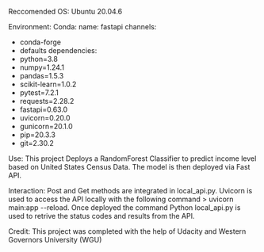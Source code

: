 Reccomended OS: Ubuntu 20.04.6

Environment:
Conda:
name: fastapi
channels:
  - conda-forge
  - defaults
dependencies:
  - python=3.8
  - numpy=1.24.1
  - pandas=1.5.3
  - scikit-learn=1.0.2
  - pytest=7.2.1
  - requests=2.28.2
  - fastapi=0.63.0
  - uvicorn=0.20.0
  - gunicorn=20.1.0
  - pip=20.3.3
  - git=2.30.2

Use:
This project Deploys a RandomForest Classifier to predict income level based on United States Census Data. The model is then deployed via Fast API.

Interaction:
Post and Get methods are integrated in local_api.py. Uvicorn is used to access the API locally with the following command > uvicorn main:app --reload. Once deployed the command Python local_api.py is used to retrive the status codes and results from the API.

Credit:
This project was completed with the help of Udacity and Western Governors University (WGU)

